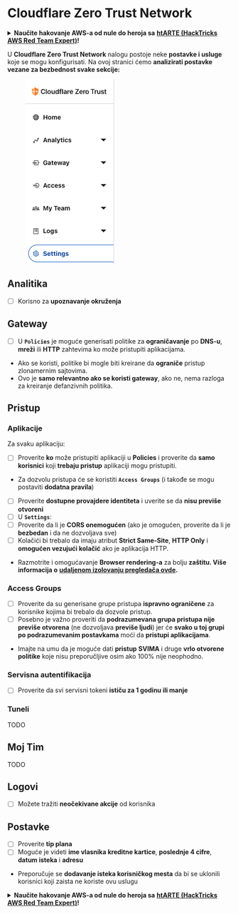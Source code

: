 # Cloudflare Zero Trust Network

<details>

<summary><strong>Naučite hakovanje AWS-a od nule do heroja sa</strong> <a href="https://training.hacktricks.xyz/courses/arte"><strong>htARTE (HackTricks AWS Red Team Expert)</strong></a><strong>!</strong></summary>

Drugi načini podrške HackTricks-u:

* Ako želite da vidite **vašu kompaniju reklamiranu na HackTricks-u** ili da **preuzmete HackTricks u PDF formatu** proverite [**PLANOVE ZA PRIJAVU**](https://github.com/sponsors/carlospolop)!
* Nabavite [**zvanični PEASS & HackTricks swag**](https://peass.creator-spring.com)
* Otkrijte [**The PEASS Family**](https://opensea.io/collection/the-peass-family), našu kolekciju ekskluzivnih [**NFT-ova**](https://opensea.io/collection/the-peass-family)
* **Pridružite se** 💬 [**Discord grupi**](https://discord.gg/hRep4RUj7f) ili [**telegram grupi**](https://t.me/peass) ili me **pratite** na **Twitter-u** 🐦 [**@hacktricks\_live**](https://twitter.com/hacktricks\_live)**.**
* **Podelite svoje hakovanje trikove slanjem PR-ova na** [**HackTricks**](https://github.com/carlospolop/hacktricks) i [**HackTricks Cloud**](https://github.com/carlospolop/hacktricks-cloud) github repozitorijume.

</details>

U **Cloudflare Zero Trust Network** nalogu postoje neke **postavke i usluge** koje se mogu konfigurisati. Na ovoj stranici ćemo **analizirati postavke vezane za bezbednost svake sekcije:**

<figure><img src="../../.gitbook/assets/image (206).png" alt=""><figcaption></figcaption></figure>

## Analitika

* [ ] Korisno za **upoznavanje okruženja**

## **Gateway**

* [ ] U **`Policies`** je moguće generisati politike za **ograničavanje** po **DNS-u**, **mreži** ili **HTTP** zahtevima ko može pristupiti aplikacijama.
* Ako se koristi, politike bi mogle biti kreirane da **ograniče** pristup zlonamernim sajtovima.
* Ovo je **samo relevantno ako se koristi gateway**, ako ne, nema razloga za kreiranje defanzivnih politika.

## Pristup

### Aplikacije

Za svaku aplikaciju:

* [ ] Proverite **ko** može pristupiti aplikaciji u **Policies** i proverite da **samo** **korisnici** koji **trebaju pristup** aplikaciji mogu pristupiti.
* Za dozvolu pristupa će se koristiti **`Access Groups`** (i takođe se mogu postaviti **dodatna pravila**)
* [ ] Proverite **dostupne provajdere identiteta** i uverite se da **nisu previše otvoreni**
* [ ] U **`Settings`**:
* [ ] Proverite da li je **CORS onemogućen** (ako je omogućen, proverite da li je **bezbedan** i da ne dozvoljava sve)
* [ ] Kolačići bi trebalo da imaju atribut **Strict Same-Site**, **HTTP Only** i **omogućen vezujući kolačić** ako je aplikacija HTTP.
* Razmotrite i omogućavanje **Browser rendering-a** za bolju **zaštitu. Više informacija o** [**udaljenom izolovanju pregledača ovde**](https://blog.cloudflare.com/cloudflare-and-remote-browser-isolation/)**.**

### **Access Groups**

* [ ] Proverite da su generisane grupe pristupa **ispravno ograničene** za korisnike kojima bi trebalo da dozvole pristup.
* [ ] Posebno je važno proveriti da **podrazumevana grupa pristupa nije previše otvorena** (ne dozvoljava **previše ljudi**) jer će **svako u toj grupi po podrazumevanim postavkama** moći da **pristupi aplikacijama**.
* Imajte na umu da je moguće dati **pristup** **SVIMA** i druge **vrlo otvorene politike** koje nisu preporučljive osim ako 100% nije neophodno.

### Servisna autentifikacija

* [ ] Proverite da svi servisni tokeni **ističu za 1 godinu ili manje**

### Tuneli

TODO

## Moj Tim

TODO

## Logovi

* [ ] Možete tražiti **neočekivane akcije** od korisnika

## Postavke

* [ ] Proverite **tip plana**
* [ ] Moguće je videti **ime vlasnika kreditne kartice**, **poslednje 4 cifre**, **datum isteka** i **adresu**
* Preporučuje se **dodavanje isteka korisničkog mesta** da bi se uklonili korisnici koji zaista ne koriste ovu uslugu

<details>

<summary><strong>Naučite hakovanje AWS-a od nule do heroja sa</strong> <a href="https://training.hacktricks.xyz/courses/arte"><strong>htARTE (HackTricks AWS Red Team Expert)</strong></a><strong>!</strong></summary>

Drugi načini podrške HackTricks-u:

* Ako želite da vidite **vašu kompaniju reklamiranu na HackTricks-u** ili da **preuzmete HackTricks u PDF formatu** proverite [**PLANOVE ZA PRIJAVU**](https://github.com/sponsors/carlospolop)!
* Nabavite [**zvanični PEASS & HackTricks swag**](https://peass.creator-spring.com)
* Otkrijte [**The PEASS Family**](https://opensea.io/collection/the-peass-family), našu kolekciju ekskluzivnih [**NFT-ova**](https://opensea.io/collection/the-peass-family)
* **Pridružite se** 💬 [**Discord grupi**](https://discord.gg/hRep4RUj7f) ili [**telegram grupi**](https://t.me/peass) ili me **pratite** na **Twitter-u** 🐦 [**@hacktricks\_live**](https://twitter.com/hacktricks\_live)**.**
* **Podelite svoje hakovanje trikove slanjem PR-ova na** [**HackTricks**](https://github.com/carlospolop/hacktricks) i [**HackTricks Cloud**](https://github.com/carlospolop/hacktricks-cloud) github repozitorijume.

</details>
